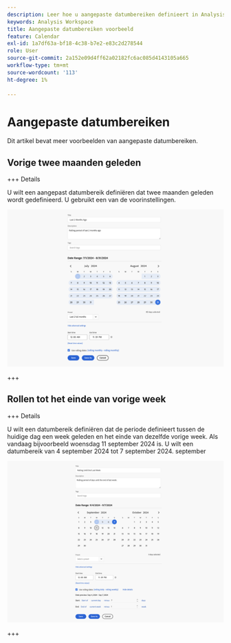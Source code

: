 ```yaml
---
description: Leer hoe u aangepaste datumbereiken definieert in Analysis Workspace.
keywords: Analysis Workspace
title: Aangepaste datumbereiken voorbeeld
feature: Calendar
exl-id: 1a7df63a-bf18-4c38-b7e2-e83c2d278544
role: User
source-git-commit: 2a152e09d4ff62a02182fc6ac085d4143105a665
workflow-type: tm+mt
source-wordcount: '113'
ht-degree: 1%

---
```


# Aangepaste datumbereiken

Dit artikel bevat meer voorbeelden van aangepaste datumbereiken.

## Vorige twee maanden geleden

+++ Details

U wilt een aangepast datumbereik definiëren dat twee maanden geleden wordt gedefinieerd. U gebruikt een van de voorinstellingen.

![ Laatste 2 maanden geleden ](assets/date-range-example-simple.png)

+++


## Rollen tot het einde van vorige week

+++ Details

U wilt een datumbereik definiëren dat de periode definieert tussen de huidige dag een week geleden en het einde van dezelfde vorige week. Als vandaag bijvoorbeeld woensdag 11 september 2024 is. U wilt een datumbereik van 4 september 2024 tot 7 september 2024. september

![ het waaiervoorbeeld van de Datum ](assets/date-range-example.png)

+++

<!--
## Example: Use a 7-day rolling date range

You can create a date range that specifies a 7-day rolling window that ends one week ago:

![](assets/create_date_range.png)

Use *`rolling daily`*.

* The Start settings would be *`current day minus 6 days`*.

* The End settings would be *`current day minus 7 days`*.

This date range can be a component that you drag onto any freeform table.
-->